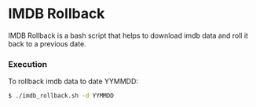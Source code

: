 # IMDB Rollback

IMDB Rollback is a bash script that helps to download imdb data and roll it back to a previous date.

### Execution

To rollback imdb data to date YYMMDD:

```sh
$ ./imdb_rollback.sh -d YYMMDD
```